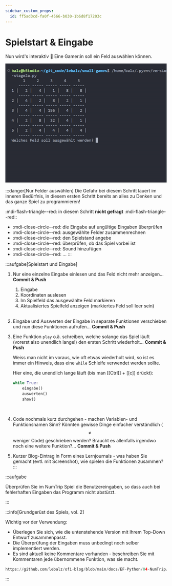 ```yaml
---
sidebar_custom_props:
  id: ff5ad3cd-fa0f-4566-b030-1b6d8f17203c
---
```


# Spielstart & Eingabe

Nun wird's interaktiv 🥳 Eine Gamer:in soll ein Feld auswählen können.

![--width=500px](images/numtrip-field-select.gif)

:::danger[Nur Felder auswählen]
Die Gefahr bei diesem Schritt lauert im inneren Bedürfnis, in diesem ersten Schritt bereits an alles zu Denken und das ganze Spiel zu programmieren!

:mdi-flash-triangle--red: in diesem Schritt **nicht gefragt** :mdi-flash-triangle--red::
- :mdi-close-circle--red: die Eingabe auf ungültige Eingaben überprüfen
- :mdi-close-circle--red: ausgewählte Felder zusammenrechnen
- :mdi-close-circle--red: den Spielstand angebe
- :mdi-close-circle--red: überprüfen, ob das Spiel vorbei ist
- :mdi-close-circle--red: Sound hinzufügen
- :mdi-close-circle--red: ...
:::


:::aufgabe[Spielstart und Eingabe]
<Answer type="state" webKey="576e4753-05b6-4a83-90da-b44cf8e8eb69" />

1. Nur eine einzelne Eingabe einlesen und das Feld nicht mehr anzeigen... __Commit & Push__

    <Hint>

    1. Eingabe
    2. Koordinaten auslesen
    3. Im Spielfeld das ausgewählte Feld markieren
    4. Aktualisiertes Spielfeld anzeigen (markiertes Feld soll leer sein)
        
    </Hint>
    <br />

2. Eingabe und Auswerten der Eingabe in separate Funktionen verschieben und nun diese Funktionen aufrufen... __Commit & Push__
3. Eine Funktion `play` o.ä. schreiben, welche solange das Spiel läuft (vorerst also unendlich lange!) den ersten Schritt wiederholt...  __Commit & Push__

    <Hint>

    Weiss man nicht im voraus, wie oft etwas wiederholt wird, so ist es immer ein Hinweis, dass eine `while` Schleife verwendet werden sollte.

    Hier eine, die unendlich lange läuft (bis man [[Ctrl]] + [[c]] drückt):

    ```py
    while True:
        eingabe()
        auswerten()
        show()
    ```

    </Hint>
    <br />

4. Code nochmals kurz durchgehen - machen Variablen- und Funktionsnamen Sinn? Könnten gewisse Dinge einfacher verständlich ($$\neq$$ weniger Code) geschrieben werden? Braucht es allenfalls irgendwo noch eine weitere Funktion?... __Commit & Push__
5. Kurzer Blog-Eintrag in Form eines Lernjournals - was haben Sie gemacht (evtl. mit Screenshot), wie spielen die Funktionen zusammen? 
:::


:::aufgabe
<Answer type="state" webKey="6f414fd4-1b91-4221-95ad-514d854b0c73" />

Überprüfen Sie im NumTrip Spiel die Benutzereingaben, so dass auch bei fehlerhaften Eingaben das Programm nicht abstürzt.

:::


:::info[Grundgerüst des Spiels, vol. 2]

Wichtig vor der Verwendung:
- Überlegen Sie sich, wie die untenstehende Version mit Ihrem Top-Down Entwurf zusammenpasst.
- Die Überprüfung der Eingaben muss unbedingt noch selber implementiert werden.
- Es sind aktuell keine Kommentare vorhanden - beschreiben Sie mit Kommentaren jede übernommene Funktion, was sie macht.


```py reference title="stage2.py"
https://github.com/lebalz/ofi-blog/blob/main/docs/EF-Python/04-NumTrip/snippets/stage2.py
```

:::